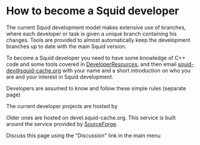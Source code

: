 # How to become a Squid developer

The current Squid development model makes extensive use of branches,
where each developer or task is given a unique branch containing his
changes. Tools are provided to almost automatically keep the development
branches up to date with the main Squid version.

To become a Squid developer you need to have some knowledge of C++ code
and some tools covered in
[DeveloperResources](/DeveloperResources),
and then email <squid-dev@squid-cache.org> with your name and a short
introduction on who you are and your interest in Squid development.

Developers are assumed to know and follow these simple rules (separate
page)

The current developer projects are hosted by
[](http://code.launchpad.net/squid)

Older ones are hosted on devel.squid-cache.org. This service is built
around the service provided by [SourceForge](http://sourceforge.net).

Discuss this page using the "Discussion" link in the main menu
